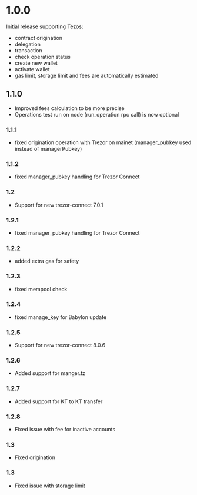 # 1.0.0
Initial release supporting Tezos:
- contract origination
- delegation
- transaction
- check operation status
- create new wallet
- activate wallet
- gas limit, storage limit and fees are automatically estimated

## 1.1.0
- Improved fees calculation to be more precise
- Operations test run on node (run_operation rpc call) is now optional

### 1.1.1
- fixed origination operation with Trezor on mainet (manager_pubkey used instead of managerPubkey)

### 1.1.2
- fixed manager_pubkey handling for Trezor Connect

### 1.2
- Support for new trezor-connect 7.0.1

### 1.2.1
- fixed manager_pubkey handling for Trezor Connect

### 1.2.2
- added extra gas for safety 

### 1.2.3
- fixed mempool check 

### 1.2.4
- fixed manage_key for Babylon update

### 1.2.5
- Support for new trezor-connect 8.0.6

### 1.2.6
- Added support for manger.tz 

### 1.2.7
- Added support for KT to KT transfer

### 1.2.8
- Fixed issue with fee for inactive accounts

### 1.3
- Fixed origination

### 1.3
- Fixed issue with storage limit 